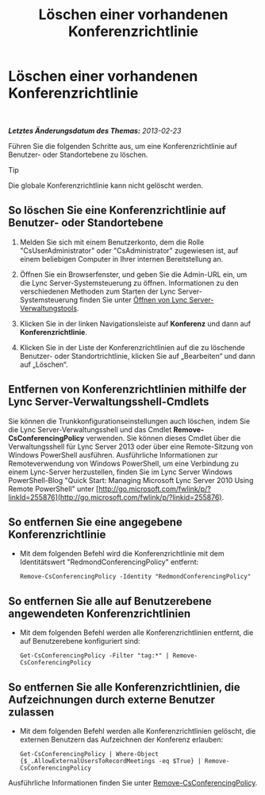 ﻿---
title: Löschen einer vorhandenen Konferenzrichtlinie
TOCTitle: Löschen einer vorhandenen Konferenzrichtlinie
ms:assetid: 709ed771-790f-4bf1-a4de-b37ca5168688
ms:mtpsurl: https://technet.microsoft.com/de-de/library/JJ688089(v=OCS.15)
ms:contentKeyID: 49890789
ms.date: 05/19/2016
mtps_version: v=OCS.15
ms.translationtype: HT
---

# Löschen einer vorhandenen Konferenzrichtlinie

 

_**Letztes Änderungsdatum des Themas:** 2013-02-23_

Führen Sie die folgenden Schritte aus, um eine Konferenzrichtlinie auf Benutzer- oder Standortebene zu löschen.


> [!TIP]
> Die globale Konferenzrichtlinie kann nicht gelöscht werden.



## So löschen Sie eine Konferenzrichtlinie auf Benutzer- oder Standortebene

1.  Melden Sie sich mit einem Benutzerkonto, dem die Rolle "CsUserAdministrator" oder "CsAdministrator" zugewiesen ist, auf einem beliebigen Computer in Ihrer internen Bereitstellung an.

2.  Öffnen Sie ein Browserfenster, und geben Sie die Admin-URL ein, um die Lync Server-Systemsteuerung zu öffnen. Informationen zu den verschiedenen Methoden zum Starten der Lync Server-Systemsteuerung finden Sie unter [Öffnen von Lync Server-Verwaltungstools](lync-server-2013-open-lync-server-administrative-tools.md).

3.  Klicken Sie in der linken Navigationsleiste auf **Konferenz** und dann auf **Konferenzrichtlinie**.

4.  Klicken Sie in der Liste der Konferenzrichtlinien auf die zu löschende Benutzer- oder Standortrichtlinie, klicken Sie auf „Bearbeiten“ und dann auf „Löschen“.

## Entfernen von Konferenzrichtlinien mithilfe der Lync Server-Verwaltungsshell-Cmdlets

Sie können die Trunkkonfigurationseinstellungen auch löschen, indem Sie die Lync Server-Verwaltungsshell und das Cmdlet **Remove-CsConferencingPolicy** verwenden. Sie können dieses Cmdlet über die Verwaltungsshell für Lync Server 2013 oder über eine Remote-Sitzung von Windows PowerShell ausführen. Ausführliche Informationen zur Remoteverwendung von Windows PowerShell, um eine Verbindung zu einem Lync-Server herzustellen, finden Sie im Lync Server Windows PowerShell-Blog "Quick Start: Managing Microsoft Lync Server 2010 Using Remote PowerShell" unter [http://go.microsoft.com/fwlink/p/?linkId=255876](http://go.microsoft.com/fwlink/p/?linkid=255876).

## So entfernen Sie eine angegebene Konferenzrichtlinie

  - Mit dem folgenden Befehl wird die Konferenzrichtlinie mit dem Identitätswert "RedmondConferencingPolicy" entfernt:
    
        Remove-CsConferencingPolicy -Identity "RedmondConferencingPolicy"

## So entfernen Sie alle auf Benutzerebene angewendeten Konferenzrichtlinien

  - Mit dem folgenden Befehl werden alle Konferenzrichtlinien entfernt, die auf Benutzerebene konfiguriert sind:
    
        Get-CsConferencingPolicy -Filter "tag:*" | Remove-CsConferencingPolicy

## So entfernen Sie alle Konferenzrichtlinien, die Aufzeichnungen durch externe Benutzer zulassen

  - Mit dem folgenden Befehl werden alle Konferenzrichtlinien gelöscht, die externen Benutzern das Aufzeichnen der Konferenz erlauben:
    
        Get-CsConferencingPolicy | Where-Object {$_.AllowExternalUsersToRecordMeetings -eq $True} | Remove-CsConferencingPolicy

Ausführliche Informationen finden Sie unter [Remove-CsConferencingPolicy](remove-csconferencingpolicy.md).

